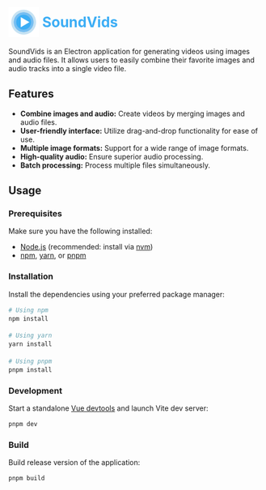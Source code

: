 # <img src="public/favicon.svg" alt="SoundVids Logo" width="60" height="60" style="vertical-align: middle;"> <span style="color: #3daef5; vertical-align: middle;">SoundVids</span>

SoundVids is an Electron application for generating videos using images and audio files. It allows users to easily combine their favorite images and audio tracks into a single video file.


## Features
* **Combine images and audio:** Create videos by merging images and audio files.
* **User-friendly interface:** Utilize drag-and-drop functionality for ease of use.
* **Multiple image formats:** Support for a wide range of image formats.
* **High-quality audio:** Ensure superior audio processing.
* **Batch processing:** Process multiple files simultaneously.


## Usage

### Prerequisites

Make sure you have the following installed:
- [Node.js](https://nodejs.org/) (recommended: install via [nvm](https://github.com/nvm-sh/nvm))
- [npm](https://docs.npmjs.com/downloading-and-installing-node-js-and-npm), [yarn](https://yarnpkg.com/), or [pnpm](https://pnpm.io/)


### Installation

Install the dependencies using your preferred package manager:

```bash
# Using npm
npm install

# Using yarn
yarn install

# Using pnpm
pnpm install
```


### Development

Start a standalone [Vue devtools](https://github.com/vuejs/devtools) and launch Vite dev server:

```bash
pnpm dev
```

### Build

Build release version of the application:

```bash
pnpm build
```
